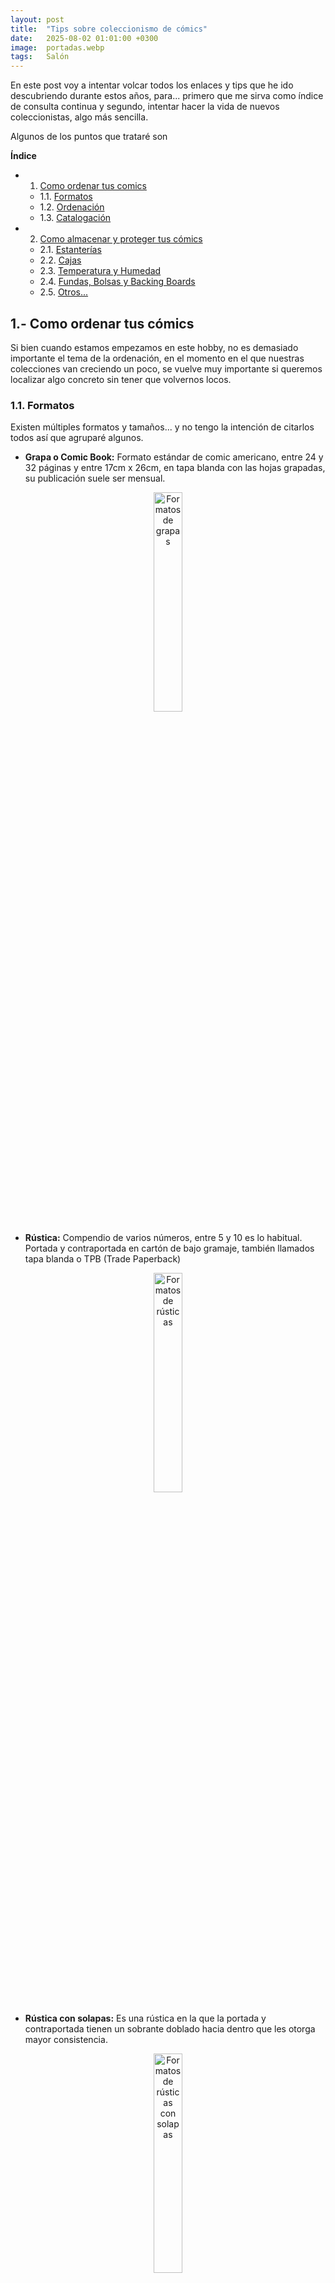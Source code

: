 ```yaml
---
layout: post
title:  "Tips sobre coleccionismo de cómics"
date:   2025-08-02 01:01:00 +0300
image:  portadas.webp
tags:   Salón
---
```


En este post voy a intentar volcar todos los enlaces y tips que he ido descubriendo durante estos años, para... primero que me sirva como índice de consulta continua y segundo, intentar hacer la vida de nuevos coleccionistas, algo más sencilla.

Algunos de los puntos que trataré son

**Índice**   
- 1. [Como ordenar tus comics](#id1)
    - 1.1. [Formatos](#id2)
    - 1.2. [Ordenación](#id3)
    - 1.3. [Catalogación](#id4)

- 2. [Como almacenar y proteger tus cómics](#id5)
    - 2.1. [Estanterías](#id6)
    - 2.2. [Cajas](#id7)
    - 2.3. [Temperatura y Humedad](#id8)
    - 2.4. [Fundas, Bolsas y Backing Boards](#id9)
    - 2.5. [Otros...](#id10)

## 1.- Como ordenar tus cómics<a name="id1"></a>

Si bien cuando estamos empezamos en este hobby, no es demasiado importante el tema de la ordenación, en el momento en el que nuestras colecciones van creciendo un poco, se vuelve muy importante si queremos localizar algo concreto sin tener que volvernos locos. 

### 1.1. Formatos<a name="id2"></a>

Existen múltiples formatos y tamaños... y no tengo la intención de citarlos todos así que agruparé algunos.

- **Grapa o Comic Book:** Formato estándar de comic americano, entre 24 y 32 páginas y entre 17cm x 26cm, en tapa blanda con las hojas grapadas, su publicación suele ser mensual.

<div style="text-align: center;">
  <img src="{{ site.baseurl }}/images/grapas.jpeg" alt="Formatos de grapas" style="width: 30%;">
</div>

- **Rústica:** Compendio de varios números, entre 5 y 10 es lo habitual. Portada y contraportada en cartón de bajo gramaje, también llamados tapa blanda o TPB (Trade Paperback)

<div style="text-align: center;">
  <img src="{{ site.baseurl }}/images/rustica.jpeg" alt="Formatos de rústicas" style="width: 30%;">
</div>

- **Rústica con solapas:** Es una rústica en la que la portada y contraportada tienen un sobrante doblado hacia dentro que les otorga mayor consistencia.

<div style="text-align: center;">
  <img src="{{ site.baseurl }}/images/rustica_solapas.jpeg" alt="Formatos de rústicas con solapas" style="width: 30%;">
</div>

- **Cartone:** También llamados tapa dura o Hardcover. Tapas en cartón de alto gramaje para darles consistencia. Suelen contener arcos completos o historias auto conclusivas.

<div style="text-align: center;">
  <img src="{{ site.baseurl }}/images/cartone.jpeg" alt="Formatos de cartoné" style="width: 30%;">
</div>

- **Omnibus:** Tapas duras muchas veces de un tamaño oversized. No hay límite de páginas, los hay de más de 1000, aunque no son cómodos de leer 

<div style="text-align: center;">
  <img src="{{ site.baseurl }}/images/omnibus.jpeg" alt="Formatos de Omnibus" style="width: 30%;">
</div>

- **Absolute:** Tomos de mayor tamaño, normalmente de obras seleccionadas para realzar el arte del dibujante.

<div style="text-align: center;">
  <img src="{{ site.baseurl }}/images/absolute.jpeg" alt="Formatos de absolute" style="width: 30%;">
</div>

- **Album europeo:** Formato normal de comic franco belga, Bande Desinée o BD. Entre 40 y 60 páginas y entre 30cm x 23cm.

<div style="text-align: center;">
  <img src="{{ site.baseurl }}/images/europeo.jpeg" alt="Formatos de Europeo" style="width: 30%;">
</div>

- **Manga (Kanzenban, Takobon, etc):** Formatos habituales de comic Japones. Tienen múltiples tamaños y pueden tener orientación de lectura occidental o no.

<div style="text-align: center;">
  <img src="{{ site.baseurl }}/images/manga.jpeg" alt="Formatos de manga" style="width: 30%;">
</div>

Repito hay muchos más sobre todo "subtipos", pero con esto te puedes hacer una idea general. Si lees o escuchas algún otro... busca a que se refieren.

### 1.2. Ordenación<a name="id3"></a>

Con el paso del tiempo, he dado muchas vueltas y he ido viendo como lo hacen otras personas, para intentar encontrar lo que mejor se me ajustara... creo que básicamente resumiría en 3 formas...

- **Por formato o editorial:** Normalmente las editoriales sacan sus obras en formatos parecidos... algunas más y otras menos, pero básicamente este modo es un tema de formato. Al juntar formatos similares, maximizamos el espacio, haciendo que podamos almacenar más comics, aunque para localizar uno debas saber en qué formato o quien lo publicó, lo que no se ajusta a mi pésima memoria.

- **Por criterios estéticos:** Nada que decir... simplemente buscando que la colección quede lo mejor posible... las obras menos vistosas los menos visibles posibles, por ejemplo, lo más bajo de nuestras librerías. Las obras más vistosas en el centro de la librería y los álbumes más voluminosas en lo alto de las librerías.

- **Por temática:** Esta es la forma que más se me ajusta y la que uso a día de hoy. Agrupo por temáticas, SCI-FI, Terror, Noir, Indy, Marvel, DC, ... lo que me permite situar rápido lo que busco y dentro de cada zona, uso criterios por formato, intentando agrupar tamaños.

### 1.3. Catalogación<a name="id4"></a>

Esto inicialmente no supone un problema... hasta que llega ese momento en el que compras algo que ya tenías y descubres que la colección tiene un tamaño que es manejable sin ayuda.

En este punto creo que, aunque existen muchas apps o mecanismo manuales, para mi hay un claro *vencedor*... [Whakoom](https://www.whakoom.com/)

Yo uso la versión premium, aunque estuve mucho tiempo con la versión free, y fue una de las pocas apps en las que decidí pagar porque me parece justo agradecer el trabajo que hacen. Luego claro uso las funcionalidades adicionales.

Para mí, su principal ventaja inicialmente es la posibilidad de escanear códigos de barras que te carguen el comic y ver si lo tienes o marcar a golpe de clic que lo has comprado.

## 2.- Como almacenar y proteger tus cómics<a name="id5"></a>

En cuanto a almacenamiento debemos tener presente varios factores antes de extendernos más. Algunos factores que afectan y deterioran con el tiempo tu colección son:
- La luz
- El aire
- La humedad
- La temperatura
- La colocación (aplastamiento, impactos, etc.)

En la medida de lo posible deberás evitar todos estos factores usando el sentido común y algunos de los *tips* siguientes que te pueden ayudar.

### 2.1.- Estanterías<a name="id6"></a>

Sobre estanterías solo puedo hablarte de las dos que he usado... ambas de Ikea.
- **Kallax:** Son bastante estéticas, aunque desaprovechan espacio de nuestras colecciones al no poder ajustar la altura entre los estantes.
- **Billy:** Creo que son la mejor opción calidad precio, pero añadiría un par de consejos...
    - Usa el ancho de 40 cm en lugar del de 80 cm, aunque pierdas algo de espacio (2cm) al apilarlas, ya que las de 80cm cuando les metes peso se arquean.
    - Te recomiendo poner puertas de cristal, ya que no pierdes la estética de mostrar la colección y evitas muchísimo polvo en tu colección.

<div style="display: flex; justify-content: space-between;">
  <img src="{{ site.baseurl }}/images/estanteria2.jpeg" alt="Estanteria 2" style="width: 32%; margin-right: 1%;">
  <img src="{{ site.baseurl }}/images/estanteria1.jpeg" alt="Estanteria 1" style="width: 32%; margin-right: 1%;">
  <img src="{{ site.baseurl }}/images/estanteria3.jpeg" alt="Estanteria 3" style="width: 32%;">
</div>

### 2.2.- Cajas<a name="id7"></a>

Cuando tienes grapas, una buena idea es usar cajas para almacenarlas. También hay quien las guarda en vertical en estantes de la Billy, pero a mi personalmente no me gusta.

Existen cajas de distintos tamaños y materiales, yo he podido probar estos y estoy muy contento...

- **Materiales:** 
    - **Cartón:** Son las más ligeras, las más económicas (6..10€) pero también las menos resistentes y duraderas. Según el tipo de cartón pueden apilarse hasta 4 cajas aprox y según lo que las muevas pueden durar más o menos. Con un uso normal en casa supongo que puedes sacarles perfectamente de 2 a 4 años

    - **MDF:** Son las más resistentes sin duda, pero también las más pesadas, algo que debe tener en cuenta según donde quieras colocarlas. He querido comprar alguna más y ya no las encuentro la verdad, pero cuando las compre su precio estaba sobre los 20 o 25€

    - **Plástico:** Personalmente las veo caras ya que las encuentro en precios parecidos al MDF. Tengo una por capricho, pero no creo que adquiera más.

<div style="display: flex; justify-content: space-between;">
  <img src="{{ site.baseurl }}/images/caja1.jpeg" alt="Caja 1" style="width: 32%; margin-right: 1%;">
  <img src="{{ site.baseurl }}/images/caja2.jpeg" alt="Caja 2" style="width: 32%; margin-right: 1%;">
  <img src="{{ site.baseurl }}/images/caja3.jpeg" alt="Caja 3" style="width: 32%;">
</div>
<div style="display: flex; justify-content: space-between;">
  <img src="{{ site.baseurl }}/images/caja4.jpeg" alt="Caja 4" style="width: 32%; margin-right: 1%;">
  <img src="{{ site.baseurl }}/images/caja5.jpeg" alt="Caja 5" style="width: 32%;">
</div>

- **Tamaños:** 
Los tamaños que uso para grapa son de 30cm(Alto), 30 o 40cm(largo), aunque hay también de 60 y 20cm (ancho)
Tengo unas específicas para Billy hechas en MDF con 31cm(alto) 25cm(largo) 36cm(ancho), pero donde las adquiría cerró.

También hay cajas, más de exposición de media altura donde los comics quedan a la vista. Las mías son más altas y con tapa... esto ya según necesidades.

### 2.3.- Temperatura y Humedad<a name="id8"></a>

Tanto las temperaturas elevadas como los cambios en la humedad ambiental afectan al papel, por lo que se debe intentar controlar esto. Yo en Valencia zona con una humedad muy alta, intento controlarlo con las estanterías con puerta, enfundando lo posible y manteniendo las ventanas cerradas, pero es cierto que no dispongo de deshumidificadores ni nada similar.

### 2.4.- Fundas, Bolsas y Backing Boards<a name="id9"></a>

Sobre este punto diré que tengo embolsadas todas mis grapas y TPB, pero no los cartonés.

En lo que respecta a las bolsas, siempre uso bolsas para comic **libres de ácido**, para que no acaben amarilleando el material. Existen de distintos tamaños, según el tipo de material que necesites proteger, estos son algunos:

<div style="display: flex; justify-content: space-between;">
  <img src="{{ site.baseurl }}/images/bolsas.jpeg" alt="Bolsas" style="width: 32%; margin-right: 1%;">
  <img src="{{ site.baseurl }}/images/backingboards.jpg" alt="Backing" style="width: 32%; margin-right: 1%;">
  <img src="{{ site.baseurl }}/images/bolsas2.jpg" alt="Bolsas" style="width: 32%;">
</div>

- **Golden 197 X 268:** Adecuada para Cartonés de hasta 250 páginas aprox.
- **Regular 184 X 268:** Adecuada para los TPB's
- **Silver 181 X 268:** Adecuada para la mayoría de TPB's
- **Current Big 178 X 268:** Adecuada para Grapas dobles con backingboard
- **Current 175 X 268:** Adecuada para Grapas con backingboard

Además de esto existen con dos tipos de cierre:
- **Auto cierre:** Normalmente compro estas, por comodidad y por superficie del cierre (me da la sensación de que está mejor sellado) aunque no es para nada, algo determinante para mí.
- **Sin cierre:** Puedes usar estas con un pedazo de celo. (Yo uso *Scotch Magic*) 

Y para acabar, sobre el tema de los backing boards..
- Los uso para tomas las grapas, ya que les da la consistencia que no tienen.
- Tienen solo uno de los lados libre de ácido, por lo que si embolsas las grapas de dos en dos con un solo backing board ara ahorrar espacio, habrá una de las grapas sin esa protección.

### 2.5.- Enalaces de interes...<a name="id10"></a>

**Tiendas físicas cómic**

- https://futuramacomics.es/
- https://www.facebook.com/gothamcomicsvlc/


**Tiendas online cómic en español**

- https://tienda.tomosygrapas.com/

**Tiendas online cómic USA**

- https://www.radarcomics.com/es/index.php

**Consultas sobre cómic USA o graded**

- https://www.previewsworld.com/
- https://gocollect.com/
- https://www.cgccomics.com/
- https://www.cbcscomics.com/

### 2.6.- Otros...<a name="id11"></a>

Algunos tips adicionales que no se dónde poner...

A título personal... resumiria en recuerda que es un hobby.

- No te agobies¡¡¡ no puedes tenerlo o leerlo todo y esta bien que sea así. Parte de la gracia es el proceso de buscar cosas.
- Si no consigues algo, no pagues locuras... se reeditara o encontraras una "ganga" simplemente date tiempo.
- No pasa nada si la pila de pendientes crece... se pueden comprar comics que no son leidos ahora, simplemente porque aún no es el momento.

Sobre la colección...

- No tengas los comics demasiado ajustados o presionados, ni en las estanterías, ni en las cajas y tampoco en las bolsas, o acabaran deformándose.
- No apiles las grapas en horizontal o también acabaran deformándose.
- No comas ni bebas mientras tocas tus cómics y si puede ser, ten las manos limpias.


[jekyll-docs]: https://jekyllrb.com/docs/home  
[jekyll-gh]:   https://github.com/jekyll/jekyll  
[jekyll-talk]: https://talk.jekyllrb.com/
